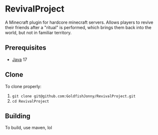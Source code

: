 # RevivalProject

A Minecraft plugin for hardcore minecraft servers. Allows players to revive their friends after a "ritual" is performed, which brings them back into the world, but not in familiar territory. 
## Prerequisites
* [Java] 17

## Clone
To clone properly:
1. `git clone git@github.com:GoldfishJonny/RevivalProject.git`
2. `cd RevivalProject`

## Building
To build, use maven, lol































[Java]: https://adoptium.net/temurin/releases/
